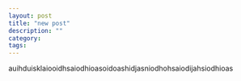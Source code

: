 ```yaml
---
layout: post
title: "new post"
description: ""
category: 
tags: 
---
```


auihduisklaiooidhsaiodhioasoidoashidjasniodhohsaiodijahsiodhioas
